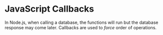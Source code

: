 # JavaScript Callbacks
In Node.js, when calling a database, the functions will run but the database response may come later.
Callbacks are used to *force* order of operations.



